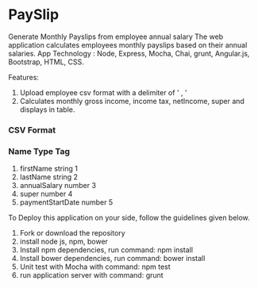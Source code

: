 # PaySlip
Generate Monthly Payslips from employee annual salary 
The web application calculates employees monthly payslips based on their annual salaries.
App Technology : Node, Express, Mocha, Chai, grunt, Angular.js, Bootstrap, HTML, CSS.

Features:
  1. Upload employee csv format with a delimiter of ' , '  
  2. Calculates monthly gross income, income tax, netIncome, super and displays in table.
  

### CSV Format 
### Name                 Type      Tag
 1. firstName            string     1
 2. lastName             string     2
 3. annualSalary         number     3
 4. super                number     4
 5. paymentStartDate     number     5


To Deploy this application on your side, follow the guidelines given below.
  1. Fork or download the repository
  2. install node js, npm, bower
  3. Install npm dependencies, run command: npm install
  4. Install bower dependencies, run command: bower install
  5. Unit test with Mocha with command: npm test
  6. run application server with command: grunt


